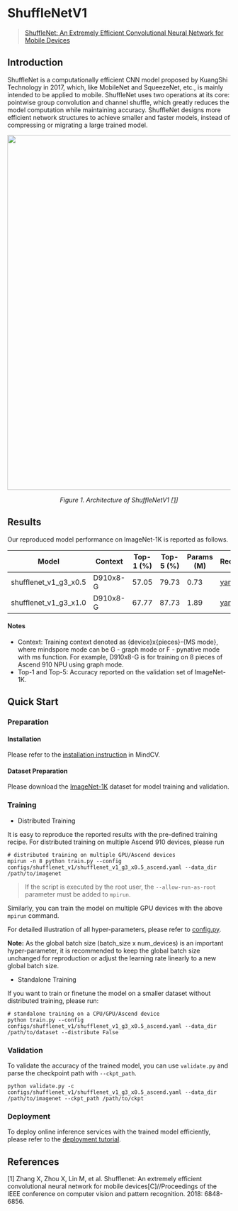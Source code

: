 # ShuffleNetV1

> [ShuffleNet: An Extremely Efficient Convolutional Neural Network for Mobile Devices](https://arxiv.org/abs/1707.01083)

## Introduction

ShuffleNet is a computationally efficient CNN model proposed by KuangShi Technology in 2017, which, like MobileNet and SqueezeNet, etc., is mainly intended to be applied to mobile.  ShuffleNet uses two operations at its core: pointwise group convolution and channel shuffle, which greatly reduces the model computation while maintaining accuracy.   ShuffleNet designs more efficient network structures to achieve smaller and faster models, instead of compressing or migrating a large trained model.

<p align="center">
  <img src="https://user-images.githubusercontent.com/121591093/210049793-562b41bf-fc38-4c33-8144-5bfe75a88375.png" width=800 />
</p>
<p align="center">
  <em>Figure 1. Architecture of ShuffleNetV1 [<a href="#references">1</a>] </em>
</p>


## Results

Our reproduced model performance on ImageNet-1K is reported as follows.

<div align="center">

| Model                 | Context  | Top-1 (%) | Top-5 (%) | Params (M) | Recipe                                                                                                        | Download                                                                                                             |
|-----------------------|----------|-----------|-----------|------------|---------------------------------------------------------------------------------------------------------------|----------------------------------------------------------------------------------------------------------------------|
| shufflenet_v1_g3_x0.5 | D910x8-G | 57.05     | 79.73     | 0.73       | [yaml](https://github.com/mindspore-lab/mindcv/blob/main/configs/shufflenet_v1/shufflenet_v1_g3_x0.5_ascend.yaml) | [weights](https://download.mindspore.cn/toolkits/mindcv/shufflenet/shufflenetv1/shufflenet_v1_g3_05-42cfe109.ckpt) |
| shufflenet_v1_g3_x1.0 | D910x8-G | 67.77     | 87.73     | 1.89       | [yaml](https://github.com/mindspore-lab/mindcv/blob/main/configs/shufflenet_v1/shufflenet_v1_g3_x1.0_ascend.yaml) | [weights](https://download.mindspore.cn/toolkits/mindcv/shufflenet/shufflenetv1/shufflenet_v1_g3_10-245f0ccf.ckpt) |

</div>

#### Notes
- Context: Training context denoted as {device}x{pieces}-{MS mode}, where mindspore mode can be G - graph mode or F - pynative mode with ms function. For example, D910x8-G is for training on 8 pieces of Ascend 910 NPU using graph mode.
- Top-1 and Top-5: Accuracy reported on the validation set of ImageNet-1K.


## Quick Start

### Preparation

#### Installation
Please refer to the [installation instruction](https://github.com/mindspore-lab/mindcv#installation) in MindCV.

#### Dataset Preparation
Please download the [ImageNet-1K](https://www.image-net.org/challenges/LSVRC/2012/index.php) dataset for model training and validation.

### Training

* Distributed Training

It is easy to reproduce the reported results with the pre-defined training recipe. For distributed training on multiple Ascend 910 devices, please run

```shell
# distributed training on multiple GPU/Ascend devices
mpirun -n 8 python train.py --config configs/shufflenet_v1/shufflenet_v1_g3_x0.5_ascend.yaml --data_dir /path/to/imagenet
```

> If the script is executed by the root user, the `--allow-run-as-root` parameter must be added to `mpirun`.

Similarly, you can train the model on multiple GPU devices with the above `mpirun` command.

For detailed illustration of all hyper-parameters, please refer to [config.py](https://github.com/mindspore-lab/mindcv/blob/main/config.py).

**Note:**  As the global batch size  (batch_size x num_devices) is an important hyper-parameter, it is recommended to keep the global batch size unchanged for reproduction or adjust the learning rate linearly to a new global batch size.

* Standalone Training

If you want to train or finetune the model on a smaller dataset without distributed training, please run:

```shell
# standalone training on a CPU/GPU/Ascend device
python train.py --config configs/shufflenet_v1/shufflenet_v1_g3_x0.5_ascend.yaml --data_dir /path/to/dataset --distribute False
```

### Validation

To validate the accuracy of the trained model, you can use `validate.py` and parse the checkpoint path with `--ckpt_path`.

```shell
python validate.py -c configs/shufflenet_v1/shufflenet_v1_g3_x0.5_ascend.yaml --data_dir /path/to/imagenet --ckpt_path /path/to/ckpt
```

### Deployment

To deploy online inference services with the trained model efficiently, please refer to the [deployment tutorial](https://github.com/mindspore-lab/mindcv/blob/main/tutorials/deployment.md).

## References

[1] Zhang X, Zhou X, Lin M, et al. Shufflenet: An extremely efficient convolutional neural network for mobile devices[C]//Proceedings of the IEEE conference on computer vision and pattern recognition. 2018: 6848-6856.
